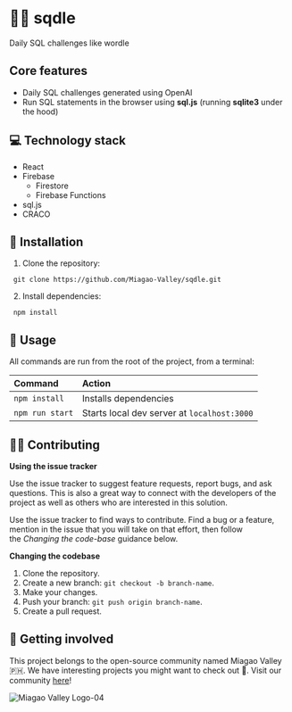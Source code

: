 # 👩‍💻 sqdle

Daily SQL challenges like wordle

## Core features

-   Daily SQL challenges generated using OpenAI
-   Run SQL statements in the browser using **sql.js** (running **sqlite3** under the hood)

## 💻 Technology stack

-   React
-   Firebase
    -   Firestore
    -   Firebase Functions
-   sql.js
-   CRACO

## 🔌 Installation

1. Clone the repository:

```
 git clone https://github.com/Miagao-Valley/sqdle.git
```

2. Install dependencies:

```
 npm install
```

## 🧞 Usage

All commands are run from the root of the project, from a terminal:

| Command         | Action                                      |
| :-------------- | :------------------------------------------ |
| `npm install`   | Installs dependencies                       |
| `npm run start` | Starts local dev server at `localhost:3000` |

## 💪🏼 Contributing

**Using the issue tracker**

Use the issue tracker to suggest feature requests, report bugs, and ask questions. This is also a great way to connect with the developers of the project as well as others who are interested in this solution.

Use the issue tracker to find ways to contribute. Find a bug or a feature, mention in the issue that you will take on that effort, then follow the *Changing the code-base* guidance below.

**Changing the codebase**

1. Clone the repository.
2. Create a new branch: `git checkout -b branch-name`.
3. Make your changes.
4. Push your branch: `git push origin branch-name`.
5. Create a pull request.

## 🤲 Getting involved

This project belongs to the open-source community named Miagao Valley 🇵🇭. We have interesting projects you might want to check out 👀. Visit our community [here](https://discord.gg/BzhUm6k4z7)!

![Miagao Valley Logo-04](https://github.com/Miagao-Valley/mv-site/assets/113810517/d92a2263-b553-4939-b946-ac8997ca407b)
